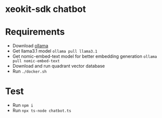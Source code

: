 # xeokit-sdk chatbot

# Requirements
- Download [ollama](https://ollama.com/)
- Get llama3.1 model `ollama pull llama3.1`
- Get nomic-embed-text model for better embedding generation `ollama pull nomic-embed-text`
- Download and run quadrant vector database
- Run `./docker.sh`

# Test
- Run `npm i`
- Run `npx ts-node chatbot.ts`